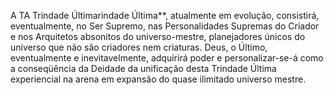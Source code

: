 ﻿A TA Trindade Últimarindade Última**, atualmente em evolução, consistirá, eventualmente, no Ser Supremo, nas Personalidades Supremas do Criador e nos Arquitetos absonitos do universo-mestre, planejadores únicos do universo que não são criadores nem criaturas. Deus, o Último, eventualmente e inevitavelmente, adquirirá poder e personalizar-se-á como a conseqüência da Deidade da unificação desta Trindade Última experiencial na arena em expansão do quase ilimitado universo mestre.